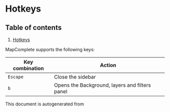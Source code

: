 [//]: # (WARNING: this file is automatically generated. Please find the sources at the bottom and edit those sources)

 Hotkeys 
=========



## Table of contents

1. [Hotkeys](#)



MapComplete supports the following keys:



Key combination | Action
----------------- | --------
`Escape` | Close the sidebar
`b` | Opens the Background, layers and filters panel
 

This document is autogenerated from 

